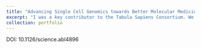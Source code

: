 ```yaml
---
title: "Advancing Single Cell Genomics towards Better Molecular Medicine"
excerpt: "I was a key contributor to the Tabula Sapiens Consortium. We generated a multi-organ, single-cell transcriptomic atlas of humans. This atlas will be a reference for researchers attempting to understand the molecular basis of diseases. I analyzed the cells from the human immune system and pushed forward wet-lab efforts to perfrom scVDJ sequencing. \n <br/><img src='/images/reduced_ts_figure.png'>" 
collection: portfolio
---
```

DOI: 10.1126/science.abl4896
